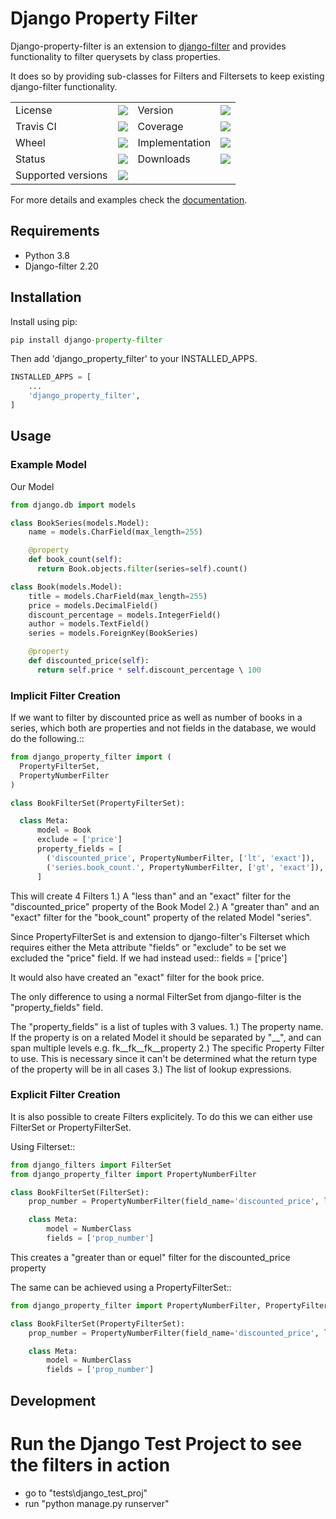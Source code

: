 # Django Property Filter

Django-property-filter is an extension to [django-filter](https://pypi.org/projhttps://pypi.org/project/django-filter/ect/django-filter/) and provides functionality to filter querysets by class properties.

It does so by providing sub-classes for Filters and Filtersets to keep existing django-filter functionality.

<table>
    <tr>
        <td>License</td>
        <td><img src='https://img.shields.io/pypi/l/django-property-filter.svg'></td>
        <td>Version</td>
        <td><img src='https://img.shields.io/pypi/v/django-property-filter.svg'></td>
    </tr>
    <tr>
        <td>Travis CI</td>
        <td><img src='https://travis-ci.com/ericziethen/django-property-filter.svg?branch=master'></td>
        <td>Coverage</td>
        <td><img src='https://codecov.io/gh/ericziethen/django-property-filter/branch/master/graph/badge.svg'></td>
    </tr>
    <tr>
        <td>Wheel</td>
        <td><img src='https://img.shields.io/pypi/wheel/django-property-filter.svg'></td>
        <td>Implementation</td>
        <td><img src='https://img.shields.io/pypi/implementation/django-property-filter.svg'></td>
    </tr>
    <tr>
        <td>Status</td>
        <td><img src='https://img.shields.io/pypi/status/django-property-filter.svg'></td>
        <td>Downloads</td>
        <td><img src='https://img.shields.io/pypi/dm/django-property-filter.svg'></td>
    </tr>
    <tr>
        <td>Supported versions</td>
        <td><img src='https://img.shields.io/pypi/pyversions/django-property-filter.svg'></td>
    </tr>
</table>

For more details and examples check the [documentation](https://django-property-filter.readthedocs.io/en/stable/).

## Requirements

* Python 3.8
* Django-filter 2.20

## Installation

Install using pip:

```python
pip install django-property-filter
```

Then add 'django_property_filter' to your INSTALLED_APPS.

```python
INSTALLED_APPS = [
    ...
    'django_property_filter',
]
```

## Usage

### Example Model

Our Model

```python
from django.db import models

class BookSeries(models.Model):
    name = models.CharField(max_length=255)

    @property
    def book_count(self):
      return Book.objects.filter(series=self).count()

class Book(models.Model):
    title = models.CharField(max_length=255)
    price = models.DecimalField()
    discount_percentage = models.IntegerField()
    author = models.TextField()
    series = models.ForeignKey(BookSeries)

    @property
    def discounted_price(self):
      return self.price * self.discount_percentage \ 100
```

### Implicit Filter Creation

If we want to filter by discounted price as well as number of books in a series,
which both are properties and not fields in the database, we would do the
following.::

```python
from django_property_filter import (
  PropertyFilterSet,
  PropertyNumberFilter
)

class BookFilterSet(PropertyFilterSet):

  class Meta:
      model = Book
      exclude = ['price']
      property_fields = [
        ('discounted_price', PropertyNumberFilter, ['lt', 'exact']),
        ('series.book_count.', PropertyNumberFilter, ['gt', 'exact']),
      ]
```

This will create 4 Filters
    1.) A "less than" and an "exact" filter for the "discounted_price" property
        of the Book Model
    2.) A "greater than" and an "exact" filter for the "book_count" property
        of the related Model "series".

Since PropertyFilterSet is and extension to django-filter's Filterset which
requires either the Meta attribute "fields" or "exclude" to be set we excluded
the "price" field. If we had instead used::
    fields = ['price']

It would also have created an "exact" filter for the book price.

The only difference to using a normal FilterSet from django-filter is the
"property_fields" field.

The "property_fields" is a list of tuples with 3 values.
    1.) The property name. 
        If the property is on a related Model it should be separated by "__",
        and can span multiple levels e.g. fk__fk__fk__property
    2.) The specific Property Filter to use.
        This is necessary since it can't be determined what the return type
        of the property will be in all cases
    3.) The list of lookup expressions.

### Explicit Filter Creation

It is also possible to create Filters explicitely.
To do this we can either use FilterSet or PropertyFilterSet.

Using Filterset::

```python
from django_filters import FilterSet
from django_property_filter import PropertyNumberFilter

class BookFilterSet(FilterSet):
    prop_number = PropertyNumberFilter(field_name='discounted_price', lookup_expr='gte')

    class Meta:
        model = NumberClass
        fields = ['prop_number']
```

This creates a "greater than or equel" filter for the discounted_price property

The same can be achieved using a PropertyFilterSet::

```python
from django_property_filter import PropertyNumberFilter, PropertyFilterSet

class BookFilterSet(PropertyFilterSet):
    prop_number = PropertyNumberFilter(field_name='discounted_price', lookup_expr='gte')

    class Meta:
        model = NumberClass
        fields = ['prop_number']
```

## Development

# Run the Django Test Project to see the filters in action

* go to "tests\django_test_proj"
* run "python manage.py runserver"

